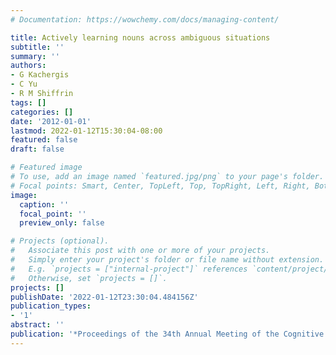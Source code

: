 ```yaml
---
# Documentation: https://wowchemy.com/docs/managing-content/

title: Actively learning nouns across ambiguous situations
subtitle: ''
summary: ''
authors:
- G Kachergis
- C Yu
- R M Shiffrin
tags: []
categories: []
date: '2012-01-01'
lastmod: 2022-01-12T15:30:04-08:00
featured: false
draft: false

# Featured image
# To use, add an image named `featured.jpg/png` to your page's folder.
# Focal points: Smart, Center, TopLeft, Top, TopRight, Left, Right, BottomLeft, Bottom, BottomRight.
image:
  caption: ''
  focal_point: ''
  preview_only: false

# Projects (optional).
#   Associate this post with one or more of your projects.
#   Simply enter your project's folder or file name without extension.
#   E.g. `projects = ["internal-project"]` references `content/project/deep-learning/index.md`.
#   Otherwise, set `projects = []`.
projects: []
publishDate: '2022-01-12T23:30:04.484156Z'
publication_types:
- '1'
abstract: ''
publication: '*Proceedings of the 34th Annual Meeting of the Cognitive Science Society*'
---
```

